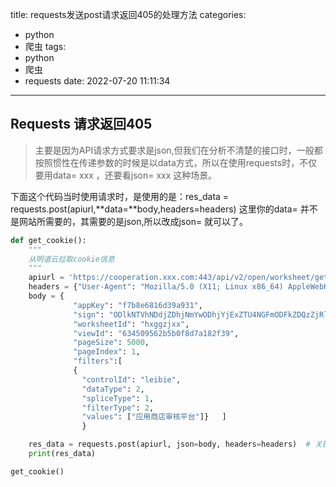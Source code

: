 title: requests发送post请求返回405的处理方法
categories:

  - python
  - 爬虫
tags:
  - python
  - 爬虫
  - requests
date: 2022-07-20 11:11:34
---
## Requests 请求返回405

> 主要是因为API请求方式要求是json,但我们在分析不清楚的接口时，一般都按照惯性在传递参数的时候是以data方式，所以在使用requests时，不仅要用data=  xxx  ，还要看json= xxx  这种场景。

下面这个代码当时使用请求时，是使用的是：res_data = requests.post(apiurl,**data=**body,headers=headers)   这里你的data= 并不是网站所需要的，其需要的是json,所以改成json= 就可以了。

```Python
def get_cookie():
    """
    从明道云拉取cookie信息
    """
    apiurl = 'https://cooperation.xxx.com:443/api/v2/open/worksheet/getFilterRows'
    headers = {"User-Agent": "Mozilla/5.0 (X11; Linux x86_64) AppleWebKit/537.36 (KHTML, like Gecko) Chrome/101.0.4951.54 Safari/537.36 Edg/101.0.1210.39"}
    body = {
              "appKey": "f7b8e6816d39a931",
              "sign": "ODlkNTVhNDdjZDhjNmYwODhjYjExZTU4NGFmODFkZDQzZjRlNGMzMzJlODdhNzhmNTVjYmQ4ZTA1MzAzNzc3Mw==",
              "worksheetId": "hxggzjxx",
              "viewId": "634509562b5b0f8d7a182f39",
              "pageSize": 5000,
              "pageIndex": 1,
              "filters":[
              {
                "controlId": "leibie",
                "dataType": 2,
                "spliceType": 1,
                "filterType": 2,
                "values": ["应用商店审核平台"]}   ]
                }

    res_data = requests.post(apiurl, json=body, headers=headers)  # 关键就是这里的传参方式改成json
    print(res_data)

get_cookie()
```